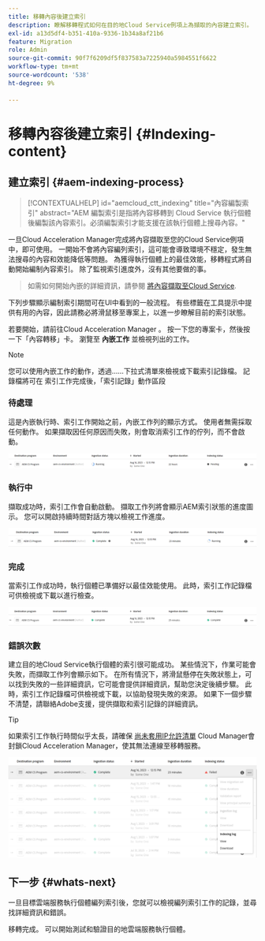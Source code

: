 ```yaml
---
title: 移轉內容後建立索引
description: 瞭解移轉程式如何在目的地Cloud Service例項上為擷取的內容建立索引。
exl-id: a13d5df4-b351-410a-9336-1b34a8af21b6
feature: Migration
role: Admin
source-git-commit: 90f7f6209df5f837583a7225940a5984551f6622
workflow-type: tm+mt
source-wordcount: '538'
ht-degree: 9%

---
```


# 移轉內容後建立索引 {#Indexing-content}

## 建立索引 {#aem-indexing-process}

>[!CONTEXTUALHELP]
>id="aemcloud_ctt_indexing"
>title="內容編製索引"
>abstract="AEM 編製索引是指將內容移轉到 Cloud Service 執行個體後編製該內容索引。必須編製索引才能支援在該執行個體上搜尋內容。"

一旦Cloud Acceleration Manager完成將內容擷取至您的Cloud Service例項中，即可使用。 一開始不會將內容編列索引，這可能會導致環境不穩定，發生無法搜尋的內容和效能降低等問題。 為獲得執行個體上的最佳效能，移轉程式將自動開始編制內容索引。 除了監視索引進度外，沒有其他要做的事。

> 如需如何開始內嵌的詳細資訊，請參閱 [將內容擷取至Cloud Service](/help/journey-migration/content-transfer-tool/using-content-transfer-tool/ingesting-content.md).

下列步驟顯示編制索引期間可在UI中看到的一般流程。 有些標籤在工具提示中提供有用的內容，因此請務必將滑鼠移至專案上，以進一步瞭解目前的索引狀態。

若要開始，請前往Cloud Acceleration Manager 。 按一下您的專案卡，然後按一下「內容轉移」卡。 瀏覽至 **內嵌工作** 並檢視列出的工作。

>[!NOTE]
>您可以使用內嵌工作的動作，透過……下拉式清單來檢視或下載索引記錄檔。 記錄檔將可在
> 索引工作完成後，「索引記錄」動作區段

### 待處理

這是內嵌執行時、索引工作開始之前，內嵌工作列的顯示方式。 使用者無需採取任何動作。 如果擷取因任何原因而失敗，則會取消索引工作的佇列，而不會啟動。

![影像](/help/journey-migration/content-transfer-tool/assets-indexing/pending.png)

### 執行中

擷取成功時，索引工作會自動啟動。 擷取工作列將會顯示AEM索引狀態的進度圖示。 您可以開啟持續時間對話方塊以檢視工作進度。

![影像](/help/journey-migration/content-transfer-tool/assets-indexing/running.png)

### 完成

當索引工作成功時，執行個體已準備好以最佳效能使用。 此時，索引工作記錄檔可供檢視或下載以進行檢查。

![影像](/help/journey-migration/content-transfer-tool/assets-indexing/complete.png)

### 錯誤次數

建立目的地Cloud Service執行個體的索引很可能成功。 某些情況下，作業可能會失敗，而擷取工作列會顯示如下。 在所有情況下，將滑鼠懸停在失敗狀態上，可以找到失敗的一些詳細資訊，它可能會提供詳細資訊，幫助您決定後續步驟。 此時，索引工作記錄檔可供檢視或下載，以協助發現失敗的來源。 如果下一個步驟不清楚，請聯絡Adobe支援，提供擷取和索引記錄的詳細資訊。

>[!TIP]
>
> 如果索引工作執行時間似乎太長，請確保 [尚未套用IP允許清單](/help/implementing/cloud-manager/ip-allow-lists/apply-allow-list.md) Cloud Manager會封鎖Cloud Acceleration Manager，使其無法連線至移轉服務。

![影像](/help/journey-migration/content-transfer-tool/assets-indexing/failed.png)

## 下一步 {#whats-next}

一旦目標雲端服務執行個體編列索引後，您就可以檢視編列索引工作的記錄，並尋找詳細資訊和錯誤。

移轉完成。 可以開始測試和驗證目的地雲端服務執行個體。
